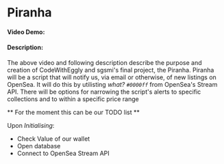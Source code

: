 # Piranha
#### Video Demo:  <URL HERE>
#### Description:

The above video and following description describe the purpose and creation of CodeWithEggly and sgsmi's final project, the Piranha.
Piranha will be a script that will notify us, via email or otherwise, of new listings on OpenSea. It will do this by utilisting *what? `#0000ff`* from OpenSea's Stream API. 
There will be options for narrowing the script's alerts to specific collections and to within a specific price range

** For the moment this can be our TODO list **

Upon *Initialising*:
- Check Value of our wallet
- Open database
- Connect to OpenSea Stream API

